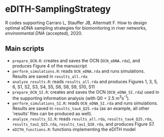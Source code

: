 # eDITH-SamplingStrategy

R codes supporting Carraro L, Stauffer JB, Altermatt F. How to design optimal eDNA sampling strategies for biomonitoring in river networks, *environmental DNA* (accepted), 2020.

## Main scripts

- `prepare_OCN.R`: creates and saves the OCN (`OCN_eDNA.rda`), and produces Figure 4 of the manuscript
- `perform_simulations.R`: reads `OCN_eDNA.rda` and runs simulations. Results are saved in `results_all.rda`
- `analyze_results.R`: reads `results_all.rda` and produces Figures 1, 3, 5, 6, S1, S2, S3, S4, S5, S6, S8, S9, S10, S11
- `prepare_OCN_SI.R`: creates and saves the OCN (`OCN_eDNA_SI.rda`) used in the supporting information analysis (with Q0 = 2.5 m<sup>3</sup>s<sup>-1</sup>).
- `perform_simulations_SI.R`: reads `OCN_eDNA_SI.rda` and runs simulations. Results are saved in `results_tau4_Q25.rda` (as an example, all other 'results' files can be produced as well).
- `analyze_results_SI.R`: reads `results_all.rda`, `results_tau4_Q25.rda`, `results_tau1_Q25.rda`, `results_tau1_Q10.rda`, and produces Figure S7.
- `eDITH_functions.R`: functions implementing the eDITH model